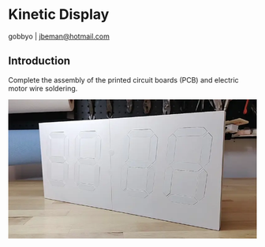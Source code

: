 # Kinetic Display

gobbyo | jbeman@hotmail.com

## Introduction

Complete the assembly of the printed circuit boards (PCB) and electric motor wire soldering.

![intro-shortclip](./img/intro-shortclip.webp)